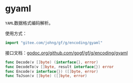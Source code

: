 # gyaml

`YAML`数据格式编码解析。

使用方式：
```go
import "gitee.com/johng/gf/g/encoding/gyaml"
```

接口文档：[godoc.org/github.com/gogf/gf/g/encoding/gyaml](https://godoc.org/github.com/gogf/gf/g/encoding/gyaml)
```go
func Decode(v []byte) (interface{}, error)
func DecodeTo(v []byte, result interface{}) error
func Encode(v interface{}) ([]byte, error)
func ToJson(v []byte) ([]byte, error)
```